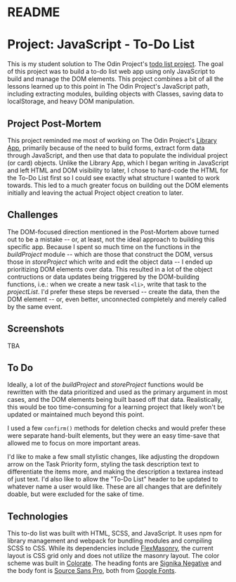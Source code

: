 # README

# Project: JavaScript - To-Do List

This is my student solution to The Odin Project's [todo list project](https://www.theodinproject.com/lessons/todo-list). The goal of this project was to build a to-do list web app using only JavaScript to build and manage the DOM elements. This project combines a bit of all the lessons learned up to this point in The Odin Project's JavaScript path, including extracting modules, building objects with Classes, saving data to localStorage, and heavy DOM manipulation.

## Project Post-Mortem

This project reminded me most of working on The Odin Project's [Library App](https://github.com/jwern/library-app), primarily because of the need to build forms, extract form data through JavaScript, and then use that data to populate the individual project (or card) objects. Unlike the Library App, which I began writing in JavaScript and left HTML and DOM visibility to later, I chose to hard-code the HTML for the To-Do List first so I could see exactly what structure I wanted to work towards. This led to a much greater focus on building out the DOM elements initially and leaving the actual Project object creation to later.

## Challenges

The DOM-focused direction mentioned in the Post-Mortem above turned out to be a mistake -- or, at least, not the ideal approach to building this specific app. Because I spent so much time on the functions in the _buildProject_ module -- which are those that construct the DOM, versus those in _storeProject_ which write and edit the object data -- I ended up prioritizing DOM elements over data. This resulted in a lot of the object contructions or data updates being triggered by the DOM-building functions, i.e.: when we create a new task `<li>`, write that task to the _projectList_. I'd prefer these steps be reversed -- create the data, then the DOM element -- or, even better, unconnected completely and merely called by the same event.

## Screenshots

TBA

## To Do

Ideally, a lot of the _buildProject_ and _storeProject_ functions would be rewritten with the data prioritized and used as the primary argument in most cases, and the DOM elements being built based off that data. Realistically, this would be too time-consuming for a learning project that likely won't be updated or maintained much beyond this point.

I used a few `confirm()` methods for deletion checks and would prefer these were separate hand-built elements, but they were an easy time-save that allowed me to focus on more important areas.

I'd like to make a few small stylistic changes, like adjusting the dropdown arrow on the Task Priority form, styling the task description text to differentiate the items more, and making the description a textarea instead of just text. I'd also like to allow the "To-Do List" header to be updated to whatever name a user would like. These are all changes that are definitely doable, but were excluded for the sake of time.

## Technologies

This to-do list was built with HTML, SCSS, and JavaScript. It uses npm for library management and webpack for bundling modules and compiling SCSS to CSS. While its dependencies include [FlexMasonry](https://flexmasonry.now.sh/), the current layout is CSS grid only and does not utilize the masonry layout. The color scheme was built in [Colorate](https://colorate.azurewebsites.net/). The heading fonts are [Signika Negative](https://fonts.google.com/specimen/Signika+Negative) and the body font is [Source Sans Pro](https://fonts.google.com/specimen/Source+Sans+Pro?preview.text_type=custom), both from [Google Fonts](https://fonts.google.com/).
